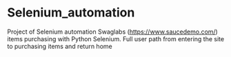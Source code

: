 # Selenium_automation
Project of Selenium automation
Swaglabs (https://www.saucedemo.com/) items purchasing with Python Selenium. Full user path from entering the site to purchasing items and return home
